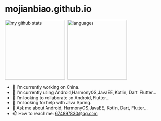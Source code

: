 # mojianbiao.github.io
<p align="left">
  <img src="https://github-readme-stats.vercel.app/api?username=mojianbiao" alt="my github stats" height="195"  />&nbsp;
  <img src="https://github-readme-stats.vercel.app/api/top-langs/?username=soyoungboy" alt="languages"  height="195" />
</p>

- 🔭 I’m currently working on China.
- 🌱 I’m currently using Android,HarmonyOS,JavaEE, Kotlin, Dart, Flutter... 
- 👯 I’m looking to collaborate on Android, Flutter...
- 🤔 I’m looking for help with Java Spring.
- 💬 Ask me about Android, HarmonyOS,JavaEE, Kotlin, Dart, Flutter...
- 📫 How to reach me: 674897830@qq.com
